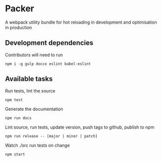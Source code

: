 # Packer

A webpack utility bundle for hot reloading in development and optimisation in production

## Development dependencies

Contributors will need to run

`npm i -g gulp docco eslint babel-eslint`

## Available tasks

Run tests, lint the source

`npm test`

Generate the documentation

`npm run docs`

Lint source, run tests, update version, push tags to github, publish to npm

`npm run release -- [major | minor | patch]`

Watch ./src run tests on change

`npm start`
